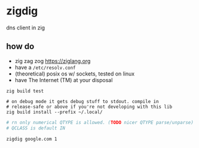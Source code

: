 # zigdig

dns client in zig

## how do

 - zig zag zog https://ziglang.org
 - have a `/etc/resolv.conf`
 - (theoretical) posix os w/ sockets, tested on linux
 - have The Internet (TM) at your disposal

```
zig build test

# on debug mode it gets debug stuff to stdout. compile in
# release-safe or above if you're not developing with this lib
zig build install --prefix ~/.local/
```

```bash
# rn only numerical QTYPE is allowed. (TODO nicer QTYPE parse/unparse)
# QCLASS is default IN

zigdig google.com 1
```

